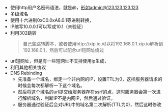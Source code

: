 - 使用http用户名密码语法，就是@，形如admin@123.123.123.123
- 多级域名
- 使用十六进制0xC0.0xA8.0.1等进制转换，
- IP缩写10.0.0.1可以写成10.1（未验证）
- 利用302跳转
	> 自己些跳转脚本，或者使用http://xip.io,可以将192.168.0.1.xip.io解析到192.168.0.1，然后可以配合url短网址绕过
- url短网址，但是有一些短网址不支持使用ip生成，
- 利用其他相关协议
- DNS Rebinding
	- 先准备一个域名，绑定一个非内网的IP，设置TTL为0，这样服务器请求的时候会每次都解析一下这个域名。
	- 然后将这个域名的url提交给服务器存在ssrf的点，这时服务器会第一次进行解析域名，判断IP不是内网IP，然后通过验证。
	- 服务器通过验证后会对URL中的域名第二次解析(TTL为0)，然后这时修改
